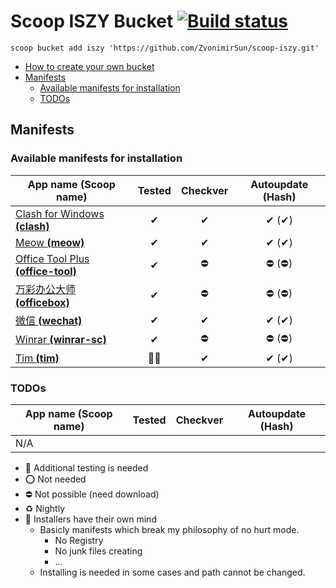 # Scoop ISZY Bucket [![Build status](https://ci.appveyor.com/api/projects/status/3ays0dwt7k4oc6ko?svg=true)](https://ci.appveyor.com/project/ZvonimirSun/scoop-iszy)

`scoop bucket add iszy 'https://github.com/ZvonimirSun/scoop-iszy.git'`

-   [How to create your own bucket](https://github.com/Ash258/GenericBucket)
-   [Manifests](#manifests)
    -   [Available manifests for installation](#available-manifests-for-installation)
    -   [TODOs](#todos)

## Manifests

### Available manifests for installation

| App name **(Scoop name)**                                       | Tested | Checkver | Autoupdate (Hash) |
| --------------------------------------------------------------- | :----: | :------: | :---------------: |
| [Clash for Windows **(clash)**](./bucket/clash.json)            |   ✔    |    ✔     |       ✔ (✔)       |
| [Meow **(meow)**](./bucket/meow.json)                           |   ✔    |    ✔     |       ✔ (✔)       |
| [Office Tool Plus **(office-tool)**](./bucket/office-tool.json) |   ✔    |    ⛔    |      ⛔ (⛔)      |
| [万彩办公大师 **(officebox)**](./bucket/officebox.json)         |   ✔    |    ⛔    |      ⛔ (⛔)      |
| [微信 **(wechat)**](./bucket/wechat.json)                       |   ✔    |    ✔     |       ✔ (✔)       |
| [Winrar **(winrar-sc)**](./bucket/winrar-sc.json)               |   ✔    |    ⛔    |      ⛔ (⛔)      |
| [Tim **(tim)**](./bucket/tim.json)                              |  🎃🔶  |    ✔     |       ✔ (✔)       |

### TODOs

| App name **(Scoop name)** | Tested | Checkver | Autoupdate (Hash) |
| ------------------------- | :----: | :------: | :---------------: |
| N/A                       |        |          |                   |

-   🔶 Additional testing is needed
-   ⭕ Not needed
-   ⛔ Not possible (need download)
-   ♻ Nightly
-   🎃 Installers have their own mind
    -   Basicly manifests which break my philosophy of no hurt mode.
        -   No Registry
        -   No junk files creating
        -   ...
    -   Installing is needed in some cases and path cannot be changed.

